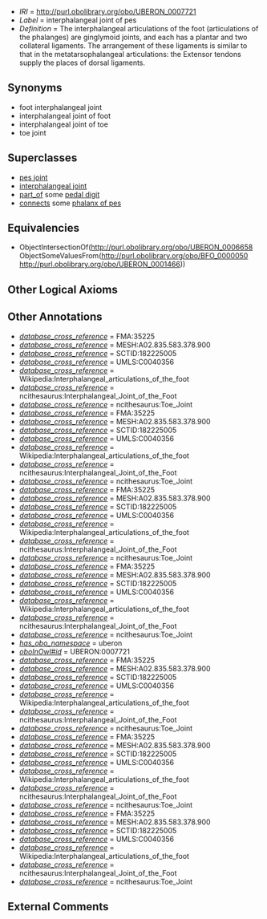 * *IRI* = http://purl.obolibrary.org/obo/UBERON_0007721
 * *Label* = interphalangeal joint of pes
 * *Definition* = The interphalangeal articulations of the foot (articulations of the phalanges) are ginglymoid joints, and each has a plantar and two collateral ligaments. The arrangement of these ligaments is similar to that in the metatarsophalangeal articulations: the Extensor tendons supply the places of dorsal ligaments.

## Synonyms

 * foot interphalangeal joint
 * interphalangeal joint of foot
 * interphalangeal joint of toe
 * toe joint

## Superclasses

 * [pes joint](../../UBERON/87/UBERON_0001487.md)
 * [interphalangeal joint](../../UBERON/58/UBERON_0006658.md)
 * [part_of](../../BFO/50/BFO_0000050.md) some [pedal digit](../../UBERON/66/UBERON_0001466.md)
 * [connects](../../ts/core#connects.md) some [phalanx of pes](../../UBERON/49/UBERON_0001449.md)

## Equivalencies

 * ObjectIntersectionOf(<http://purl.obolibrary.org/obo/UBERON_0006658> ObjectSomeValuesFrom(<http://purl.obolibrary.org/obo/BFO_0000050> <http://purl.obolibrary.org/obo/UBERON_0001466>))

## Other Logical Axioms


## Other Annotations

 * *[database_cross_reference](../../ef/oboInOwl#hasDbXref.md)* = FMA:35225
 * *[database_cross_reference](../../ef/oboInOwl#hasDbXref.md)* = MESH:A02.835.583.378.900
 * *[database_cross_reference](../../ef/oboInOwl#hasDbXref.md)* = SCTID:182225005
 * *[database_cross_reference](../../ef/oboInOwl#hasDbXref.md)* = UMLS:C0040356
 * *[database_cross_reference](../../ef/oboInOwl#hasDbXref.md)* = Wikipedia:Interphalangeal_articulations_of_the_foot
 * *[database_cross_reference](../../ef/oboInOwl#hasDbXref.md)* = ncithesaurus:Interphalangeal_Joint_of_the_Foot
 * *[database_cross_reference](../../ef/oboInOwl#hasDbXref.md)* = ncithesaurus:Toe_Joint
 * *[database_cross_reference](../../ef/oboInOwl#hasDbXref.md)* = FMA:35225
 * *[database_cross_reference](../../ef/oboInOwl#hasDbXref.md)* = MESH:A02.835.583.378.900
 * *[database_cross_reference](../../ef/oboInOwl#hasDbXref.md)* = SCTID:182225005
 * *[database_cross_reference](../../ef/oboInOwl#hasDbXref.md)* = UMLS:C0040356
 * *[database_cross_reference](../../ef/oboInOwl#hasDbXref.md)* = Wikipedia:Interphalangeal_articulations_of_the_foot
 * *[database_cross_reference](../../ef/oboInOwl#hasDbXref.md)* = ncithesaurus:Interphalangeal_Joint_of_the_Foot
 * *[database_cross_reference](../../ef/oboInOwl#hasDbXref.md)* = ncithesaurus:Toe_Joint
 * *[database_cross_reference](../../ef/oboInOwl#hasDbXref.md)* = FMA:35225
 * *[database_cross_reference](../../ef/oboInOwl#hasDbXref.md)* = MESH:A02.835.583.378.900
 * *[database_cross_reference](../../ef/oboInOwl#hasDbXref.md)* = SCTID:182225005
 * *[database_cross_reference](../../ef/oboInOwl#hasDbXref.md)* = UMLS:C0040356
 * *[database_cross_reference](../../ef/oboInOwl#hasDbXref.md)* = Wikipedia:Interphalangeal_articulations_of_the_foot
 * *[database_cross_reference](../../ef/oboInOwl#hasDbXref.md)* = ncithesaurus:Interphalangeal_Joint_of_the_Foot
 * *[database_cross_reference](../../ef/oboInOwl#hasDbXref.md)* = ncithesaurus:Toe_Joint
 * *[database_cross_reference](../../ef/oboInOwl#hasDbXref.md)* = FMA:35225
 * *[database_cross_reference](../../ef/oboInOwl#hasDbXref.md)* = MESH:A02.835.583.378.900
 * *[database_cross_reference](../../ef/oboInOwl#hasDbXref.md)* = SCTID:182225005
 * *[database_cross_reference](../../ef/oboInOwl#hasDbXref.md)* = UMLS:C0040356
 * *[database_cross_reference](../../ef/oboInOwl#hasDbXref.md)* = Wikipedia:Interphalangeal_articulations_of_the_foot
 * *[database_cross_reference](../../ef/oboInOwl#hasDbXref.md)* = ncithesaurus:Interphalangeal_Joint_of_the_Foot
 * *[database_cross_reference](../../ef/oboInOwl#hasDbXref.md)* = ncithesaurus:Toe_Joint
 * *[has_obo_namespace](../../ce/oboInOwl#hasOBONamespace.md)* = uberon
 * *[oboInOwl#id](../../id/oboInOwl#id.md)* = UBERON:0007721
 * *[database_cross_reference](../../ef/oboInOwl#hasDbXref.md)* = FMA:35225
 * *[database_cross_reference](../../ef/oboInOwl#hasDbXref.md)* = MESH:A02.835.583.378.900
 * *[database_cross_reference](../../ef/oboInOwl#hasDbXref.md)* = SCTID:182225005
 * *[database_cross_reference](../../ef/oboInOwl#hasDbXref.md)* = UMLS:C0040356
 * *[database_cross_reference](../../ef/oboInOwl#hasDbXref.md)* = Wikipedia:Interphalangeal_articulations_of_the_foot
 * *[database_cross_reference](../../ef/oboInOwl#hasDbXref.md)* = ncithesaurus:Interphalangeal_Joint_of_the_Foot
 * *[database_cross_reference](../../ef/oboInOwl#hasDbXref.md)* = ncithesaurus:Toe_Joint
 * *[database_cross_reference](../../ef/oboInOwl#hasDbXref.md)* = FMA:35225
 * *[database_cross_reference](../../ef/oboInOwl#hasDbXref.md)* = MESH:A02.835.583.378.900
 * *[database_cross_reference](../../ef/oboInOwl#hasDbXref.md)* = SCTID:182225005
 * *[database_cross_reference](../../ef/oboInOwl#hasDbXref.md)* = UMLS:C0040356
 * *[database_cross_reference](../../ef/oboInOwl#hasDbXref.md)* = Wikipedia:Interphalangeal_articulations_of_the_foot
 * *[database_cross_reference](../../ef/oboInOwl#hasDbXref.md)* = ncithesaurus:Interphalangeal_Joint_of_the_Foot
 * *[database_cross_reference](../../ef/oboInOwl#hasDbXref.md)* = ncithesaurus:Toe_Joint
 * *[database_cross_reference](../../ef/oboInOwl#hasDbXref.md)* = FMA:35225
 * *[database_cross_reference](../../ef/oboInOwl#hasDbXref.md)* = MESH:A02.835.583.378.900
 * *[database_cross_reference](../../ef/oboInOwl#hasDbXref.md)* = SCTID:182225005
 * *[database_cross_reference](../../ef/oboInOwl#hasDbXref.md)* = UMLS:C0040356
 * *[database_cross_reference](../../ef/oboInOwl#hasDbXref.md)* = Wikipedia:Interphalangeal_articulations_of_the_foot
 * *[database_cross_reference](../../ef/oboInOwl#hasDbXref.md)* = ncithesaurus:Interphalangeal_Joint_of_the_Foot
 * *[database_cross_reference](../../ef/oboInOwl#hasDbXref.md)* = ncithesaurus:Toe_Joint

## External Comments

